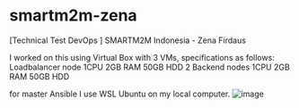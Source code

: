 # smartm2m-zena
[Technical Test DevOps ] SMARTM2M Indonesia - Zena Firdaus

I worked on this using Virtual Box with 3 VMs, specifications as follows:
Loadbalancer node 1CPU 2GB RAM 50GB HDD
2 Backend nodes 1CPU 2GB RAM 50GB HDD

for master Ansible I use WSL Ubuntu on my local computer.
![image](https://github.com/mzenafirdaus/smartm2m-zena/assets/85167578/377eee18-cd82-4d7d-b318-9865354eb4f8)


